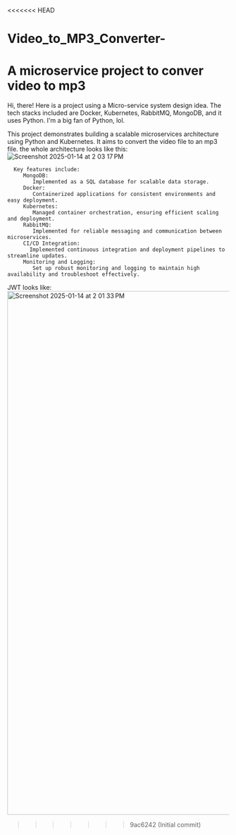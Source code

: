 <<<<<<< HEAD
# Video_to_MP3_Converter-
A microservice project to conver video to mp3
=======
Hi, there!
Here is a project using a Micro-service system design idea. The tech stacks included are Docker, Kubernetes, RabbitMQ, MongoDB,
and it uses Python. 
I'm a big fan of Python, lol. 

This project demonstrates building a scalable microservices architecture using Python and Kubernetes.
It aims to convert the video file to an mp3 file. 
the whole architecture looks like this:
![Screenshot 2025-01-14 at 2 03 17 PM](https://github.com/user-attachments/assets/837159ec-93f5-4689-b685-f627c1ea4062)


      Key features include:
         MongoDB: 
            Implemented as a SQL database for scalable data storage.
         Docker:
            Containerized applications for consistent environments and easy deployment.
         Kubernetes: 
            Managed container orchestration, ensuring efficient scaling and deployment.
         RabbitMQ: 
            Implemented for reliable messaging and communication between microservices.
         CI/CD Integration: 
           Implemented continuous integration and deployment pipelines to streamline updates.
         Monitoring and Logging: 
            Set up robust monitoring and logging to maintain high availability and troubleshoot effectively.


JWT looks like:
<img width="1188" alt="Screenshot 2025-01-14 at 2 01 33 PM" src="https://github.com/user-attachments/assets/9b199f71-c9c6-4649-a61c-03cc7348aedc" />

>>>>>>> 9ac6242 (Initial commit)
